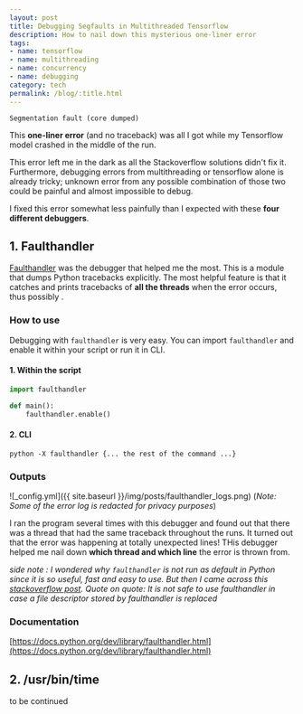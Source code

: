 ```yaml
---
layout: post
title: Debugging Segfaults in Multithreaded Tensorflow
description: How to nail down this mysterious one-liner error
tags:
- name: tensorflow
- name: multithreading
- name: concurrency
- name: debugging
category: tech
permalink: /blog/:title.html
---
```

```
Segmentation fault (core dumped)
```

This **one-liner error** (and no traceback) was all I got while my Tensorflow model crashed in the middle of the run.


This error left me in the dark as all the Stackoverflow solutions didn't fix it. Furthermore, debugging errors from multithreading or tensorflow alone is already tricky; unknown error from any possible combination of those two could be painful and almost impossible to debug.

I fixed this error somewhat less painfully than I expected with these **four different debuggers**.

## 1. Faulthandler
[Faulthandler](https://docs.python.org/dev/library/faulthandler.html) was the debugger that helped me the most. This is a module that dumps Python tracebacks explicitly. The most helpful feature is that it catches and prints tracebacks of **all the threads** when the error occurs, thus possibly .

### How to use
Debugging with `faulthandler` is very easy. You can import `faulthandler` and enable it within your script or run it in CLI.

#### 1. Within the script
```python
import faulthandler

def main():
    faulthandler.enable()
```
#### 2. CLI
```
python -X faulthandler {... the rest of the command ...}
```

### Outputs
![_config.yml]({{ site.baseurl }}/img/posts/faulthandler_logs.png)
(*Note: Some of the error log is redacted for privacy purposes*)

I ran the program several times with this debugger and found out that there was a thread that had the same traceback throughout the runs. It turned out that the error was happening at totally unexpected lines! THis debugger helped me nail down **which thread and which line** the error is thrown from.

*side note :  I wondered why `faulthandler` is not run as default in Python since it is so useful, fast and easy to use. But then I came across this [stackoverflow post](https://stackoverflow.com/questions/21733856/python-is-there-a-downside-to-using-faulthandler). Quote on quote: It is not safe to use faulthandler in case a file descriptor stored by faulthandler is replaced*

### Documentation
[https://docs.python.org/dev/library/faulthandler.html](https://docs.python.org/dev/library/faulthandler.html)


## 2. /usr/bin/time
to be continued
